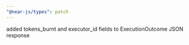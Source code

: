 ```yaml
---
"@near-js/types": patch
---
```


added tokens_burnt and executor_id fields to ExecutionOutcome JSON response
